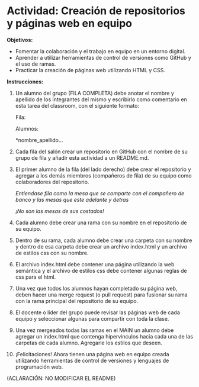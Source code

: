 # Actividad: Creación de repositorios y páginas web en equipo

**Objetivos:**
- Fomentar la colaboración y el trabajo en equipo en un entorno digital.
- Aprender a utilizar herramientas de control de versiones como GitHub y el uso de ramas.
- Practicar la creación de páginas web utilizando HTML y CSS.

**Instrucciones:**
1. Un alumno del grupo (FILA COMPLETA) debe anotar el nombre y apellido de los integrantes del mismo y escribirlo como comentario en esta tarea del classroom, con el siguiente formato:

    Fila:

    Alumnos:
	
    *nombre_apellido...
2. Cada fila del salón crear un repositorio en GitHub con el nombre de su grupo de fila y añadir esta actividad a un README.md.

3. El primer alumno de la fila (del lado derecho) debe crear el repositorio y agregar a los demás miembros (compañeros de fila) de su equipo como colaboradores del repositorio.
    
    *Entiendase fila como la mesa que se comparte con el compañero de banco y las mesas que este adelante y detras*

    *¡No son las mesas de sus costados!*

4. Cada alumno debe crear una rama con su nombre en el repositorio de su equipo.

5. Dentro de su rama, cada alumno debe crear una carpeta con su nombre y dentro de esa carpeta debe crear un archivo index.html y un archivo de estilos css con su nombre.

6. El archivo index.html debe contener una página utilizando la web semántica y el archivo de estilos css debe contener algunas reglas de css para el html.

7. Una vez que todos los alumnos hayan completado su página web, deben hacer una merge request (o pull request) para fusionar su rama con la rama principal del repositorio de su equipo.

8. El docente o líder del grupo puede revisar las páginas web de cada equipo y seleccionar algunas para compartir con toda la clase.

9. Una vez mergeados todas las ramas en el MAIN un alumno debe agregar un index.html que contenga hipervinculos hacia cada una de las carpetas de cada alumno. Agregarle los estilos que deseen.

10. ¡Felicitaciones! Ahora tienen una página web en equipo creada utilizando herramientas de control de versiones y lenguajes de programación web.

(ACLARACIÓN: NO MODIFICAR EL README)